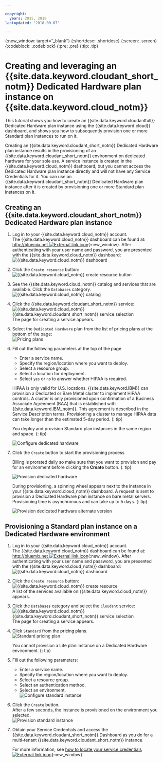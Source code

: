 ```yaml
---

copyright:
  years: 2015, 2018
lastupdated: "2018-09-07"

---
```


{:new_window: target="_blank"}
{:shortdesc: .shortdesc}
{:screen: .screen}
{:codeblock: .codeblock}
{:pre: .pre}
{:tip: .tip}

<!-- Acrolinx: 2017-02-23 -->

# Creating and leveraging an {{site.data.keyword.cloudant_short_notm}} Dedicated Hardware plan instance on {{site.data.keyword.cloud_notm}}

This tutorial shows you how to create an {{site.data.keyword.cloudantfull}} Dedicated Hardware plan instance 
using the {{site.data.keyword.cloud}} dashboard, and shows you how to subsequently provision one or 
more Standard plan instances to run on it. 

Creating an {{site.data.keyword.cloudant_short_notm}} Dedicated Hardware plan instance results in the provisioning 
of an {{site.data.keyword.cloudant_short_notm}} environment on dedicated hardware for your sole use. A service 
instance is created in the {{site.data.keyword.cloud_notm}} dashboard, but you cannot 
access the Dedicated Hardware plan instance directly and will not have 
any Service Credentials for it. You can use an {{site.data.keyword.cloudant_short_notm}} Dedicated Hardware 
plan instance after it is created by provisioning one or more Standard plan 
instances on it.

## Creating an {{site.data.keyword.cloudant_short_notm}} Dedicated Hardware plan instance

1.  Log in to your {{site.data.keyword.cloud_notm}} account.<br/>
    The {{site.data.keyword.cloud_notm}} dashboard can be found at:
    [http://bluemix.net ![External link icon](../images/launch-glyph.svg "External link icon")](http://bluemix.net){:new_window}.
    After authenticating with your user name and password,
    you are presented with the {{site.data.keyword.cloud_notm}} dashboard:<br/>
    ![{{site.data.keyword.cloud_notm}} dashboard](images/img0001.png)

2.  Click the `Create resource` button:<br/>
    ![{{site.data.keyword.cloud_notm}} create resource button](images/img0002.png)<br/>
    
3.  See the {{site.data.keyword.cloud_notm}} catalog and services that are     available. Click the `Databases` category.
    ![{{site.data.keyword.cloud_notm}} catalog](images/img0000.png)

4.  Click the {{site.data.keyword.cloudant_short_notm}} service:<br/>
    ![{{site.data.keyword.cloud_notm}} {{site.data.keyword.cloudant_short_notm}} service selection](images/img0003.png)<br/>
    The page for creating a service appears.

5.  Select the `Dedicated Hardware` plan from the list of pricing plans at the bottom of the page:<br/>
    ![Pricing plans](../tutorials/images/pricing_plan.png)
    
6.  Fill out the following parameters at the top of the page: <br/>
    -   Enter a service name.<br/>
    -   Specify the region/location where you want to deploy.<br/>
    -   Select a resource group.</br>
    -   Select a location for deployment.<br/>
    -   Select `yes` or `no` to answer whether HIPAA is required.<br/>
   
    HIPAA is only valid for U.S. locations. {{site.data.keyword.IBM}} can provision a Dedicated or Bare Metal cluster to implement HIPAA controls. A cluster is only provisioned upon confirmation of a Business Associate Agreement (BAA) that is established with {{site.data.keyword.IBM_notm}}. This agreement is described in the Service Description terms. Provisioning a cluster to manage HIPAA data can take longer than the estimated 5-day period.
    {: tip}
    
    You deploy and provision Standard plan instances in the same region and space.
    {: tip}

    ![Configure dedicated hardware](../tutorials/images/select_deployment_location.png)
        
7.  Click the `Create` button to start the provisioning process. <br/>

    Billing is prorated daily so make sure that you want to provision and pay for an environment before clicking the **Create** button.
    {: tip}

    ![Provision dedicated hardware](../tutorials/images/create_button_provision.png)

    During provisioning, a spinning wheel appears next to the instance in your {{site.data.keyword.cloud_notm}} dashboard. A request is sent to provision a Dedicated Hardware plan instance on bare metal servers. Provisioning time is asynchronous and can take up to 5 days. 
    {: tip}   

    ![Provision dedicated hardware alternate version](../tutorials/images/create_button_provision2.png)
    
## Provisioning a Standard plan instance on a Dedicated Hardware environment

1.  Log in to your {{site.data.keyword.cloud_notm}} account.<br/>
    The {{site.data.keyword.cloud_notm}} dashboard can be found at:
    [http://bluemix.net ![External link icon](../images/launch-glyph.svg "External link icon")](http://bluemix.net){:new_window}.
    After authenticating with your user name and password,
    you are presented with the {{site.data.keyword.cloud_notm}} dashboard:<br/>
    ![{{site.data.keyword.cloud_notm}} dashboard](images/img0001.png)

2.  Click the `Create resource` button:<br/>
    ![{{site.data.keyword.cloud_notm}} create resource](images/img0002.png)<br/>
    A list of the services available on {{site.data.keyword.cloud_notm}} appears.

3.  Click the `Databases` category and select the `Cloudant` service:<br/>
    ![{{site.data.keyword.cloud_notm}} {{site.data.keyword.cloudant_short_notm}} service selection](images/img0003.png)</br>
    The page for creating a service appears.<br/>  

4.  Click `Standard` from the pricing plans. <br/>
    ![Standard pricing plan](../tutorials/images/standard_pricing_plan.png)
    
    You cannot provision a Lite plan instance on a Dedicated Hardware environment.
    {: tip}
    
5.  Fill out the following parameters: <br/>
    -   Enter a service name.<br/>
    -   Specify the region/location where you want to deploy. <br/>
    -   Select a resource group. </br>
    -   Select an authentication method.</br>
    -   Select an environment.</br>
    ![Configure standard instance](../tutorials/images/select_environment.png)
    
6.  Click the `Create` button.<br/>
    After a few seconds, the instance is provisioned on the environment you selected.<br/>
    ![Provision standard instance](../tutorials/images/create_button_provision_standard.png)
    
7.  Obtain your Service Credentials and access the {{site.data.keyword.cloudant_short_notm}} Dashboard as you do for a multi-tenant {{site.data.keyword.cloudant_short_notm}} instance. 
    
    For more information, see [how to locate your service credentials ![External link icon](../images/launch-glyph.svg "External link icon")](https://console.bluemix.net/docs/services/Cloudant/tutorials/create_service.html#locating-your-service-credentials){:new_window}. 
     